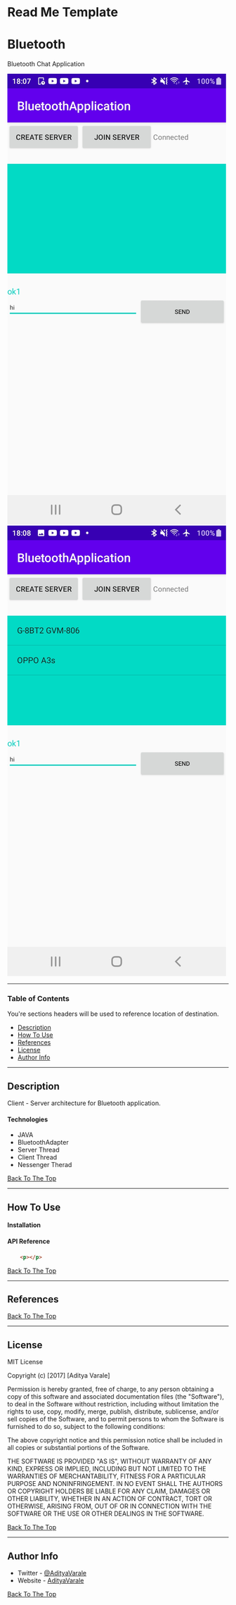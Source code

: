 # Read Me Template
# Bluetooth
Bluetooth Chat Application

![Project Image](ProfileImages/BT1.jpg)
![Project Image](ProfileImages/BT2.jpg)

---

### Table of Contents
You're sections headers will be used to reference location of destination.

- [Description](#description)
- [How To Use](#how-to-use)
- [References](#references)
- [License](#license)
- [Author Info](#author-info)

---

## Description

Client - Server architecture for Bluetooth application.

#### Technologies

- JAVA
- BluetoothAdapter
- Server Thread
- Client Thread
- Nessenger Therad

[Back To The Top](#read-me-template)

---

## How To Use

#### Installation



#### API Reference

```html
    <p></p>
```
[Back To The Top](#read-me-template)

---

## References
[Back To The Top](#read-me-template)

---

## License

MIT License

Copyright (c) [2017] [Aditya Varale]

Permission is hereby granted, free of charge, to any person obtaining a copy
of this software and associated documentation files (the "Software"), to deal
in the Software without restriction, including without limitation the rights
to use, copy, modify, merge, publish, distribute, sublicense, and/or sell
copies of the Software, and to permit persons to whom the Software is
furnished to do so, subject to the following conditions:

The above copyright notice and this permission notice shall be included in all
copies or substantial portions of the Software.

THE SOFTWARE IS PROVIDED "AS IS", WITHOUT WARRANTY OF ANY KIND, EXPRESS OR
IMPLIED, INCLUDING BUT NOT LIMITED TO THE WARRANTIES OF MERCHANTABILITY,
FITNESS FOR A PARTICULAR PURPOSE AND NONINFRINGEMENT. IN NO EVENT SHALL THE
AUTHORS OR COPYRIGHT HOLDERS BE LIABLE FOR ANY CLAIM, DAMAGES OR OTHER
LIABILITY, WHETHER IN AN ACTION OF CONTRACT, TORT OR OTHERWISE, ARISING FROM,
OUT OF OR IN CONNECTION WITH THE SOFTWARE OR THE USE OR OTHER DEALINGS IN THE
SOFTWARE.

[Back To The Top](#read-me-template)

---

## Author Info

- Twitter - [@AdityaVarale](https://twitter.com/AdityaVarale)
- Website - [AdityaVarale](https://www.linkedin.com/in/aditya-varale-48155958/)

[Back To The Top](#read-me-template)
